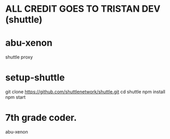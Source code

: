 # ALL CREDIT GOES TO TRISTAN DEV (shuttle)
# abu-xenon
shuttle proxy
# setup-shuttle
git clone https://github.com/shuttlenetwork/shuttle.git
cd shuttle
npm install
npm start
# 7th grade coder.
abu-xenon
